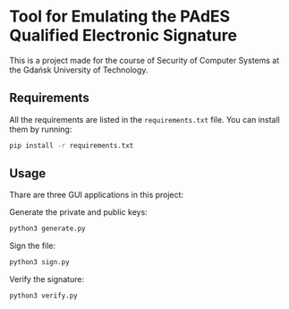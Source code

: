 # Tool for Emulating the PAdES Qualified Electronic Signature

This is a project made for the course of Security of Computer Systems at the Gdańsk University of Technology.

## Requirements

All the requirements are listed in the `requirements.txt` file. You can install them by running:
```bash
pip install -r requirements.txt
```

## Usage

Thare are three GUI applications in this project:

Generate the private and public keys:
```bash
python3 generate.py
```

Sign the file:
```bash
python3 sign.py
```

Verify the signature:
```bash
python3 verify.py
```

